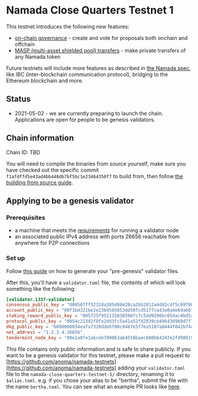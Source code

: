 # Namada Close Quarters Testnet 1

This testnet introduces the following new features:

- [on-chain governance](../user-guide/ledger/governance.md) - create and vote for proposals both onchain and offchain
- [MASP (multi-asset shielded pool) transfers](../user-guide/ledger/masp.md) - make private transfers of any Namada token

Future testnets will include more features as described in [the Namada spec](https://specs.anoma.net/master/architecture/namada.html), like IBC (inter-blockchain communication protocol), bridging to the Ethereum blockchain and more.

## Status

- 2021-05-02 - we are currently preparing to launch the chain. Applications are open for people to be genesis validators.

## Chain information

Chain ID: TBD

You will need to compile the binaries from source yourself, make sure you have checked out the specific commit `f1afdffd5e43ad4bb448db7bf5bc1e23464350f7` to build from, then follow [the building from source guide](../user-guide/install.md#from-source).

## Applying to be a genesis validator

### Prerequisites

- a machine that meets the [requirements](../user-guide/install.md#hardware-requirements) for running a validator node
- an associated public IPv4 address with ports 26656 reachable from anywhere for P2P connections

### Set up

Follow [this guide](../user-guide/genesis-validator-setup.md#pre-genesis) on how to generate your "pre-genesis" validator files.

After this, you'll have a `validator.toml` file, the contents of which will look something like the following:

```toml
[validator.1337-validator]
consensus_public_key = "00056fff5232da385d88428ca2bb2012a4d83cdf5c697864dde34b393333a72268"
account_public_key = "00f1bd321be2e23b9503653dd50fcd5177ca43a0ade6da60108eaecde0d68abdc8"
staking_reward_public_key = "005725f952115838590fc7c5dd9590bc054ac4bd5af55672a40df4ac7dca50ce97"
protocol_public_key = "0054c213d2f8fe2dd3fc5a41a52fd2839cb49643d960d7f75e993202692c5d8783"
dkg_public_key = "6000000054eafa7320ddebf00c9487e5f7ea5107a8444f042b74caf9ed5679163f854577bf4d0992a8fd301ec4f3438c9934c617a2c71649178e536f7e2a8cdc1f8331139b7fd9b4d36861f0a9915d83f61d7f969219f0eba95bb6fa45595425923d4c0e"
net_address = "1.2.3.4:26656"
tendermint_node_key = "00e1a8fe1abceb700063ab4558baec680b64247e2fd9891962af552b9e49318d8d"
```

This file contains only public information and is safe to share publicly. If you want to be a genesis validator for this testnet, please make a pull request to [https://github.com/anoma/namada-testnets](https://github.com/anoma/namada-testnets) adding your `validator.toml` file to the `namada-close-quarters-testnet-1/` directory, renaming it to `$alias.toml`. e.g. if you chose your alias to be "bertha", submit the file with the name `bertha.toml`. You can see what an example PR looks like [here](https://github.com/anoma/namada-testnets/pull/1).

